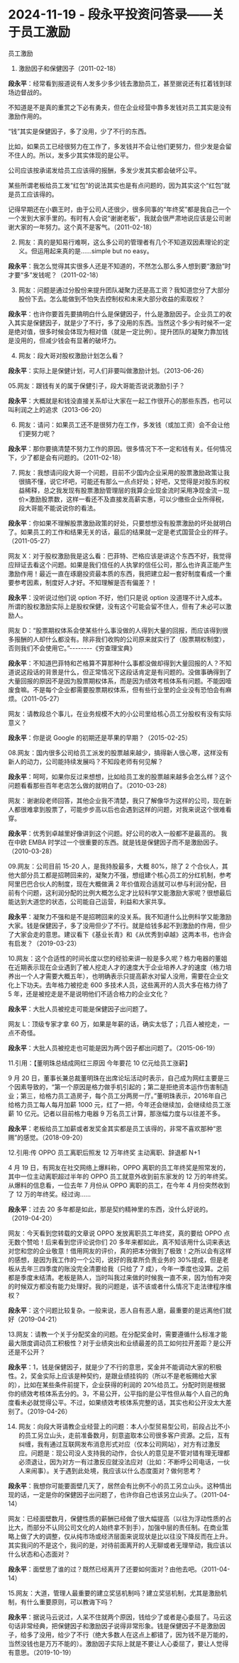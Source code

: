 # 2024-11-19 - 段永平投资问答录——关于员工激励

员工激励 

01. 激励因子和保健因子（2011-02-18）

**段永平**：经常看到报道说有人发多少多少钱去激励员工，甚至据说还有扛着钱到球场边督战的。

不知道是不是真的重赏之下必有勇夫，但在企业经营中靠多发钱对员工其实是没有激励作用的。

“钱”其实是保健因子，多了没用，少了不行的东西。

比如，如果员工已经很努力在工作了，多发钱并不会让他们更努力，但少发是会留不住人的。所以，发多少其实体现的是公平。

公司应该按承诺发给员工应该得的报酬，多发少发其实都会破坏公平。

某些所谓老板给员工发“红包”的说法其实也是有点问题的，因为其实这个“红包”就是员工应该得的。

记得早期还在小霸王时，由于公司人还很少，很多同事的“年终奖”都是我自己一个一个发到大家手里的。有时有人会说“谢谢老板”，我就会很严肃地说应该是公司谢谢大家的一年努力。这个真不是客气。（2011-02-18）

02. 网友：真的是知易行难啊，这么多公司的管理者有几个不知道双因素理论的定义。但运用起来真的是……simple but no easy。

**段永平**：我怎么觉得其实很多人还是不知道的，不然怎么那么多人想到要“激励”时才要“多”发钱呢？（2011-02-18）

03. 网友：问题是通过分股份来提升团队凝聚力还是高工资？我知道您分了大部分股份下去。怎么能做到不怕失去控制权和未来大部分收益的索取权？

**段永平**：也许你要首先要搞明白什么是保健因子，什么是激励因子。企业员工的收入其实是保健因子，就是少了不行，多了没用的东西。当然这个多少有时候不一定是绝对值，很多时候会体现为相对值（就是一定比例）。提升团队的凝聚力靠加钱是没用的，但减少钱会有显著的破坏力。

04. 网友：段大哥对股权激励计划怎么看？

**段永平**：实际上是保健计划，可人们非要叫做激励计划。（2013-06-26）

05.网友：跟钱有关的属于保健引子，段大哥能否说说激励引子？

**段永平**：大概就是和钱没直接关系却让大家在一起工作很开心的那些东西，也可以叫利润之上的追求（2013-06-20）

06. 网友：请问：如果员工还不是很努力在工作，多发钱（或加工资）会不会让他们更努力呢？

**段永平**：那你要搞清楚不努力工作的原因。很多情况下不一定和钱有关。任何情况下，少了都是会有问题的。（2011-02-18）

07. 网友：我想请问段大哥一个问题，目前不少国内企业采用的股票激励政策让我很搞不懂，说它坏吧，可能还有那么一点点好处；好吧，又觉得是对股东的权益稀释，总之我发现有股票激励管理层的我算企业现金流时采用净现金流－现价×激励股票数，这样一看还不及直接发高薪实惠，可以少缴些企业所得税，段大哥能不能说说你的看法。

**段永平**：你如果不理解股票激励政策的好处，只要想想没有股票激励的坏处就明白了。如果员工的工作和结果无关的话，最后的结果就一定是老式国营企业的样子。（2011-05-27）

网友 X：对于股权激励我是这么看：巴菲特、芒格应该是讲这个东西不好，我觉得应辩证去看这个问题。如果是我们信任的人执掌的信任公司，那么也许真正能产生激励作用！最近一直在琢磨投资最本质的东西，我把建立起一套好制度看成一个重要参考因素，制度好人才好。不知理解是否有偏差？！

**段永平**：没听说过他们说 option 不好，他们只是说 option 没道理不计入成本。所谓的股权激励实际上是股权保健，没有这个可能会留不住人，但有了未必可以激励人。

网友 D：“股票期权体系会使某些什么事没做的人得到大量的回报，而应该得到很多报酬的人却什么都没有。除非我们收购的公司原来就实行了（股票期权制度），否则我们不会使用它。”--------《穷查理宝典》

**段永平**：不知道巴菲特和芒格算不算那种什么事都没做却得到大量回报的人？不知道说这段话的背景是什么，但正常情况下这段话肯定是有问题的。没做事确得到了大量回报的原因不是因为股票期权体系，而是因为绩效考核体系有问题。不能因噎废食嘛。不是每个企业都需要股票期权体系，但有些行业里的企业没有恐怕会有麻烦。（2011-05-27）

网友：请教段总个事儿，在业务规模不大的小公司里给核心员工分股权有没有实际意义？

**段永平**：你是说 Google 的初期还是苹果的早期？（2015-02-25）

08.网友：国内很多公司给员工派发的股票越来越少，搞得新人很心寒，这样没有新人的动力，公司能持续发展吗？不知段老师有何见解？

**段永平**：呵呵，如果你反过来想想，比如给员工发的股票越来越多会怎么样？这个问题看看那些百年老店怎么做的就明白了。（2010-03-28）

网友：谢谢段老师回答，其他企业我不清楚，我只了解像华为这样的公司，现在新人都很难拿到股票了，可能步步高以后也会遇到这样的问题，对我来说这个很难看穿。

**段永平**：优秀到卓越里好像讲到这个问题。好公司的收入一般都不是最高的。 我在中欧 EMBA 时学过一个很重要的东西。就是钱是保健因子而不是激励因子。（2010-03-28）

09.网友：公司目前 15-20 人，是我持股最多，大概 80%，除了 2 个合伙人，其他大部分员工都是招聘回来的，凝聚力不强，想组建个核心员工的分红机制，参考阿里巴巴合伙人的制度，现在大概做满 2 年价值观合适就可以参与利润分配，目前有个问题，这利润分配的比例大概怎么定才比较科学又能激励大家呢？很想最后能达到大道您的状态，公司能自己运营，利益和大家共享。

**段永平**：凝聚力不强和是不是招聘回来的没关系。我不知道什么比例科学又能激励大家。钱是保健因子，多了没用但少了不行。就是给钱多起不到激励的作用，但少了大家会走的意思。建议看下《基业长青》和《从优秀到卓越》这两本书，也许会有启发？（2019-03-23）

10.网友：这个合适性的时间长度以您的经验来讲一般是多久呢？格力电器的董姐在近期表示现在企业遇到了被人挖走人才的速度大于企业培养人才的速度（格力培养出一个人才需要大概五年），也明确表示只提高薪水对留人没用，需要在企业文化上下功夫。去年格力被挖走 600 多技术人员，这些离开的人员大多在格力待了 5 年，还是被挖走是不是说明他们不适合格力的企业文化？

**段永平**：大批人员被挖走可能是保健因子出问题了。

网友 L：顶级专家才拿 60 万，如果是年薪的话，确实太低了；几百人被挖走，一点不奇怪。

**段永平**：大批人员被挖走也可能是因为两个因子都出问题了。（2015-06-19）

11.引用：【董明珠总结成网红三原因 今年要花 10 亿元给员工涨薪】

9 月 20 日，董事长兼总裁董明珠在出席论坛活动时表示，自己成为网红主要是三个因素导致的，“第一个原因是格力做手机引起的；第二是拒绝资本运作伤害制造业；第三，给格力员工造房子，每个员工分两房一厅。”董明珠表示，2016年自己给格力员工每人每月加薪 1000 元，红了一把，今年还会继续加，会继续给员工涨薪 10 亿元。记者以目前格力电器 9 万名员工计算，那涨幅力度与以往差不多。

**段永平**：老板给员工加薪或者发奖金其实都是员工该得的，非常不喜欢那种“恩赐”的感觉。（2018-09-20）

12.引用:传 OPPO 员工离职后照发 12 万年终奖 主动离职、辞退都 N+1

4 月 19 日，有网友在社交网络上爆料称，OPPO 离职的员工年终奖是照常发的，其中一位主动离职超过半年的 OPPO 员工就意外收到前东家发的 12 万的年终奖。从爆料的信息看，一位去年 7 月份从 OPPO 离职的员工，在今年 4 月份突然收到了 12 万的年终奖。经过询……

**段永平**：过去 20 多年都是如此，那是契约精神里的东西，没什么好说的。（2019-04-20）

网友：今天看到您转载的文章说 OPPO 发放离职员工年终奖，真的要给 OPPO 点无数个赞哈！后来看到您评论说你们 20 多年来都如此，真不知该用什么词来表达对您和您的企业敬意！借用网友的评价，真的把本分做到了极致！之所以会有这样的感想，是因为我工作的一个公司，说好的我拿所负责业务的 30%提成，但是老板从去年三四季度的账没完全清要给我（只给了 7 成），今年一季度也没算。之前都是季度末结清。老板是熟人，当时叫我过来做的时候我一直不来，因为怕有冲突的时候双方都没有能力处理好。我的问题是，该不该或者什么情况下走法律程序维权？

**段永平**：这个问题比较复杂。一般来说，恶人自有恶人磨，最重要的是远离他们就好（2019-04-21）

13.网友：请教一个关于分配奖金的问题。在分配奖金时，需要遵循什么标准才能最大限度调动员工积极性？对于业绩突出和业绩最差的员工如何拉开差距？是公开还是不公开？

**段永平**：1，钱是保健因子，就是少了不行的意思，奖金并不能调动大家的积极性。2，奖金实际上应该是种契约，是跟业绩挂钩的（所以不是老板赐给大家的），比如在某些条件前提下，企业获得的利润的 20%给员工。分配时则是根据你的绩效考核体系去分的。3，不易公开，公平指的是公平性但从每个人自己的角度看未必就觉得公平。不过，如果绩效考核体系完整的话，其实也和公开没太大差别了。（2019-04-26）

14. 网友：向段大哥请教企业经营上的问题：本人小型贸易型公司，前段占比不小的员工另立山头，走前准备数月，刻意盗取本公司很多客户资源。之后，互有纠缠，我有通过互联网发布消息形式对应（仅本公司网站），对方有过激反应。问题是：现公司没人支持我的动作，合伙人的意见是不管对错有理无理都必须退让，因为对方一有过激反应就没法应对（比如：不断呼公司电话，一伙人来闹事）。关于遇到此处境，我应该以什么态度面对？做何思考？

**段永平**：我想你可能要面壁几天了，居然会有比例不小的员工另立山头。这种情出现的话，一定是你的保健因子出问题了，也许你自己也该另立山头了。（2011-04-14）

网友：已经面壁数月，保健性质的薪酬已经做了很大幅提高（以往为浮动性质的占比大，而部分不认同公司文化的人始终拿不到手），加强中层的责任制。在商业策略上做了大的调整，仅从纯市场或经济层面来说现状是比以往没下降反而在上升。其实我问的不是这个，我问的是，对待前面离开的人无聊或者无理举动，我应该以什么状态和心态面对？

**段永平**：面壁思了谁的过？既然已经离开了还要如何面对？由他去吧。（2011-04-14）

15.网友：大道，管理人最重要的建立奖惩机制吗？建立奖惩机制，尤其是激励机制，有什么重要原则，可以教诲下吗？

**段永平**：据说马云说过，人呆不住就两个原因，钱给少了或者是心委屈了。马云这句话非常经典，把保健因子和激励因子说得非常形象。钱是保健因子不是激励因子，给多了没用，给少了不行（绝大多数人在这点上都错了，因为钱不是万能的，当然没钱也是万万不能的）。激励因子实际上就是不要让人心委屈了，要让人觉得有意思。（2019-10-19）